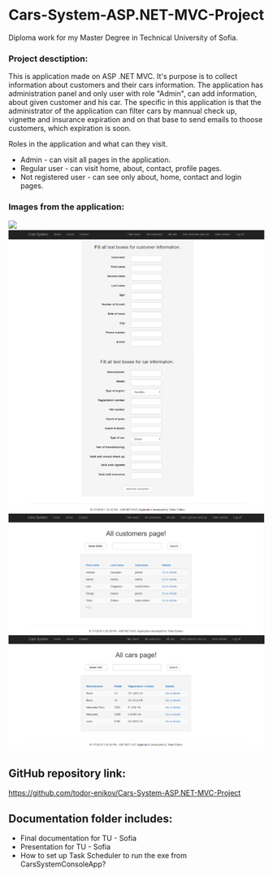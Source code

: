 ﻿# Cars-System-ASP.NET-MVC-Project
Diploma work for my Master Degree in Technical University of Sofia.

### Project desctiption:
This is application made on ASP .NET MVC. It's purpose is to collect information about customers and their cars information. The application has administration panel and only user with role "Admin", can add information, about given customer and his car. The specific in this application is that the administrator of the application can filter cars by mannual check up, vignette and insurance expiration and on that base to send emails to thoose customers, which expiration is soon.

Roles in the application and what can they visit.
* Admin - can visit all pages in the application.
* Regular user - can visit home, about, contact, profile pages.
* Not registered user - can see only about, home, contact and login pages.

### Images from the application: 

![](Images/Home.png)
![](Images/AddUser.png)
![](Images/AllUsers.png)
![](Images/AllCars.png)

## GitHub repository link:

https://github.com/todor-enikov/Cars-System-ASP.NET-MVC-Project

## Documentation folder includes:
  * Final documentation for TU - Sofia
  * Presentation for TU - Sofia
  * How to set up Task Scheduler to run the exe from CarsSystemConsoleApp?
